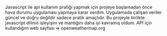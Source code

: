 Javascript ile api kullanım pratiği yapmak için projeye başlamadan önce hava durumu uygulaması yapmaya karar verdim.
Uygulamada çalışan veriler güncel ve doğru değildir sadece pratik amaçlıdır.
Bu projeyle birlikte javascript dilinin işleyişini ve mantığını daha iyi kavramış oldum.
API için kullandığım web sayfası => openweathermap.org

